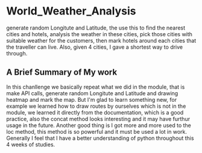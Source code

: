 # World_Weather_Analysis
generate random Longitute and Latitude, the use this to find the nearest cities and hotels, analysis the weather in these cities, 
pick those cities with suitable weather for the customers, then mark hotels around each cities that the traveller can live. 
Also, given 4 cities, I gave a shortest way to drive through. 

## A Brief Summary of My work 
In this chanllenge we basically repeat what we did in the module, that is make API calls, generate random Longitute and Latitude 
and drawing heatmap and mark the map. But I'm glad to learn something new, for example we learned how to draw routes by ourselves 
which is not in the module, we learned it directly from the documentation, which is a good practice, also the concat method looks 
interesting and it may have furthur usage in the future. Another good thing is I got more and more used to the loc method, this 
method is so powerful and it must be used a lot in work. 
Generally I feel that I have a better understanding of python throughout this 4 weeks of studies. 

